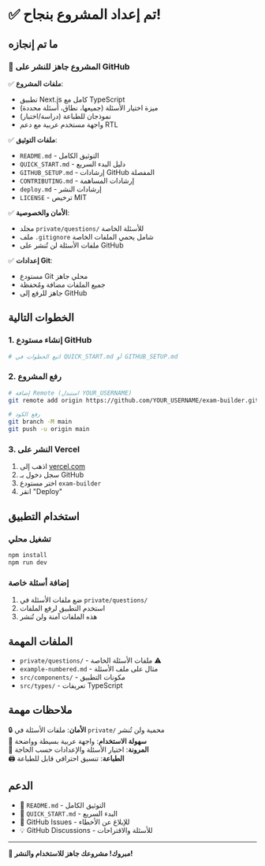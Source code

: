 # ✅ تم إعداد المشروع بنجاح!

## ما تم إنجازه

### 🎯 **المشروع جاهز للنشر على GitHub**

✅ **ملفات المشروع**:

-   تطبيق Next.js كامل مع TypeScript
-   ميزة اختيار الأسئلة (جميعها، نطاق، أسئلة محددة)
-   نموذجان للطباعة (دراسة/اختبار)
-   واجهة مستخدم عربية مع دعم RTL

✅ **ملفات التوثيق**:

-   `README.md` - التوثيق الكامل
-   `QUICK_START.md` - دليل البدء السريع
-   `GITHUB_SETUP.md` - إرشادات GitHub المفصلة
-   `CONTRIBUTING.md` - إرشادات المساهمة
-   `deploy.md` - إرشادات النشر
-   `LICENSE` - ترخيص MIT

✅ **الأمان والخصوصية**:

-   مجلد `private/questions/` للأسئلة الخاصة
-   ملف `.gitignore` شامل يحمي الملفات الخاصة
-   ملفات الأسئلة لن تُنشر على GitHub

✅ **إعدادات Git**:

-   مستودع Git محلي جاهز
-   جميع الملفات مضافة ومُحفظة
-   جاهز للرفع إلى GitHub

## الخطوات التالية

### 1. إنشاء مستودع GitHub

```bash
# اتبع الخطوات في QUICK_START.md أو GITHUB_SETUP.md
```

### 2. رفع المشروع

```bash
# إضافة Remote (استبدل YOUR_USERNAME)
git remote add origin https://github.com/YOUR_USERNAME/exam-builder.git

# رفع الكود
git branch -M main
git push -u origin main
```

### 3. النشر على Vercel

1. اذهب إلى [vercel.com](https://vercel.com)
2. سجل دخول بـ GitHub
3. اختر مستودع `exam-builder`
4. انقر "Deploy"

## استخدام التطبيق

### تشغيل محلي

```bash
npm install
npm run dev
```

### إضافة أسئلة خاصة

1. ضع ملفات الأسئلة في `private/questions/`
2. استخدم التطبيق لرفع الملفات
3. هذه الملفات آمنة ولن تُنشر

## الملفات المهمة

-   `private/questions/` - ملفات الأسئلة الخاصة ⚠️
-   `example-numbered.md` - مثال على ملف الأسئلة
-   `src/components/` - مكونات التطبيق
-   `src/types/` - تعريفات TypeScript

## ملاحظات مهمة

🔒 **الأمان**: ملفات الأسئلة في `private/` محمية ولن تُنشر  
📱 **سهولة الاستخدام**: واجهة عربية بسيطة وواضحة  
🎯 **المرونة**: اختيار الأسئلة والإعدادات حسب الحاجة  
🖨️ **الطباعة**: تنسيق احترافي قابل للطباعة

## الدعم

-   📖 `README.md` - التوثيق الكامل
-   🚀 `QUICK_START.md` - البدء السريع
-   🐛 GitHub Issues - للإبلاغ عن الأخطاء
-   💡 GitHub Discussions - للأسئلة والاقتراحات

---

**🎉 مبروك! مشروعك جاهز للاستخدام والنشر!**
